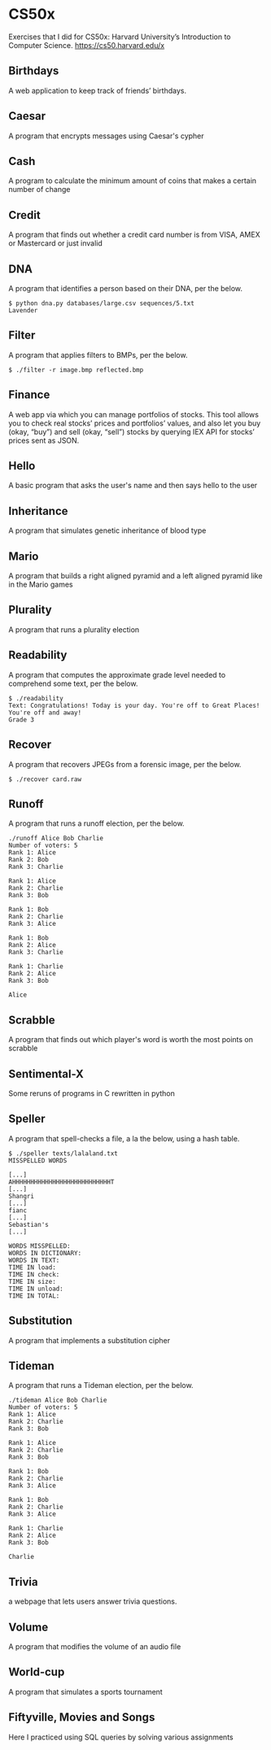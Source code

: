 # CS50x
Exercises that I did for CS50x: Harvard University’s Introduction to Computer Science.
https://cs50.harvard.edu/x

## Birthdays
A web application to keep track of friends’ birthdays.

## Caesar
A program that encrypts messages using Caesar's cypher

## Cash
A program to calculate the minimum amount of coins that makes a certain number of change

## Credit
A program that finds out whether a credit card number is from VISA, AMEX or Mastercard or just invalid

## DNA
A program that identifies a person based on their DNA, per the below.
```
$ python dna.py databases/large.csv sequences/5.txt
Lavender
```

## Filter
A program that applies filters to BMPs, per the below.
```
$ ./filter -r image.bmp reflected.bmp
```

## Finance
A web app via which you can manage portfolios of stocks. 
This tool allows you to check real stocks’ prices and portfolios’ values, and also let you buy (okay, “buy”) and sell (okay, “sell”) stocks by querying IEX API for stocks’ prices sent as JSON.

## Hello
A basic program that asks the user's name and then says hello to the user

## Inheritance
A program that simulates genetic inheritance of blood type

## Mario
A program that builds a right aligned pyramid and a left aligned pyramid like in the Mario games

## Plurality
A program that runs a plurality election

## Readability
A program that computes the approximate grade level needed to comprehend some text, per the below.
```
$ ./readability
Text: Congratulations! Today is your day. You're off to Great Places! You're off and away!
Grade 3
```

## Recover
A program that recovers JPEGs from a forensic image, per the below.
```
$ ./recover card.raw
```

## Runoff
A program that runs a runoff election, per the below.
```
./runoff Alice Bob Charlie
Number of voters: 5
Rank 1: Alice
Rank 2: Bob
Rank 3: Charlie

Rank 1: Alice
Rank 2: Charlie
Rank 3: Bob

Rank 1: Bob
Rank 2: Charlie
Rank 3: Alice

Rank 1: Bob
Rank 2: Alice
Rank 3: Charlie

Rank 1: Charlie
Rank 2: Alice
Rank 3: Bob

Alice
```

## Scrabble
A program that finds out which player's word is worth the most points on scrabble

## Sentimental-X
Some reruns of programs in C rewritten in python

## Speller
A program that spell-checks a file, a la the below, using a hash table.
```
$ ./speller texts/lalaland.txt
MISSPELLED WORDS

[...]
AHHHHHHHHHHHHHHHHHHHHHHHHHHHT
[...]
Shangri
[...]
fianc
[...]
Sebastian's
[...]

WORDS MISSPELLED:
WORDS IN DICTIONARY:
WORDS IN TEXT:
TIME IN load:
TIME IN check:
TIME IN size:
TIME IN unload:
TIME IN TOTAL:
```

## Substitution
A program that implements a substitution cipher

## Tideman
A program that runs a Tideman election, per the below.
```
./tideman Alice Bob Charlie
Number of voters: 5
Rank 1: Alice
Rank 2: Charlie
Rank 3: Bob

Rank 1: Alice
Rank 2: Charlie
Rank 3: Bob

Rank 1: Bob
Rank 2: Charlie
Rank 3: Alice

Rank 1: Bob
Rank 2: Charlie
Rank 3: Alice

Rank 1: Charlie
Rank 2: Alice
Rank 3: Bob

Charlie
```

## Trivia
a webpage that lets users answer trivia questions.

## Volume
A program that modifies the volume of an audio file

## World-cup
A program that simulates a sports tournament

## Fiftyville, Movies and Songs
Here I practiced using SQL queries by solving various assignments

